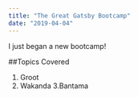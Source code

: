 ```yaml
---
title: "The Great Gatsby Bootcamp"
date: "2019-04-04"
---
```


I just began a new bootcamp!

##Topics Covered

1. Groot
2. Wakanda
   3.Bantama
